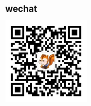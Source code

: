 # wechat

![关注微信公众号](https://github.com/Roninchen/wechat/blob/master/qrcode_for_gh_406ea3abc28b_258.jpg)